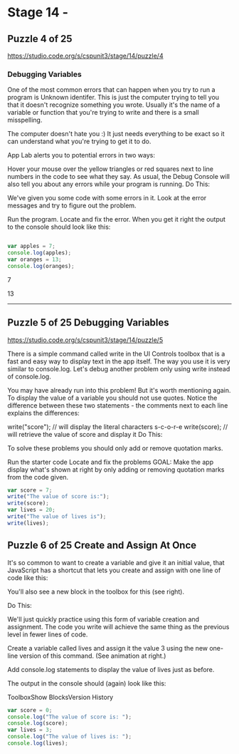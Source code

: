 # Stage 14 - 
## Puzzle 4 of 25
<https://studio.code.org/s/cspunit3/stage/14/puzzle/4>

###  Debugging Variables



One of the most common errors that can happen when you try to run a program is Unknown identifer. 
This is just the computer trying to tell you that it doesn't recognize something you wrote. 
Usually it's the name of a variable or function that you're trying to write and there is a small misspelling.

The computer doesn't hate you :) It just needs everything to be exact so it can understand what you're trying to get it to do.

App Lab alerts you to potential errors in two ways:

Hover your mouse over the yellow triangles or red squares next to line numbers in the code to see what they say.
As usual, the Debug Console will also tell you about any errors while your program is running.
Do This:

We've given you some code with some errors in it. Look at the error messages and try to figure out the problem.

Run the program.
Locate and fix the error.
When you get it right the output to the console should look like this:

``` javascript

var apples = 7;
console.log(apples);
var oranges = 13;
console.log(oranges);

```

7

13

---
## Puzzle 5 of 25 Debugging Variables
<https://studio.code.org/s/cspunit3/stage/14/puzzle/5>

There is a simple command called write in the UI Controls toolbox 
that is a fast and easy way to display text in the app itself. The way you use it is very similar to console.log. Let's debug another problem only using write instead of console.log.

You may have already run into this problem! But it's worth mentioning again. 
To display the value of a variable you should not use quotes. 
Notice the difference between these two statements - the comments next to each line explains the differences:

 write("score");  // will display the literal characters s-c-o-r-e
 write(score);    // will retrieve the value of score and display it
Do This:

To solve these problems you should only add or remove quotation marks.

Run the starter code
Locate and fix the problems
GOAL: 
Make the app display what's shown at right by only adding or removing quotation marks from the code given.

``` javascript
var score = 7;
write("The value of score is:");
write(score);
var lives = 20;
write("The value of lives is");
write(lives);
```

## Puzzle 6 of 25 Create and Assign At Once

It's so common to want to create a variable and give it an initial value, that JavaScript has a shortcut that lets you create and assign with one line of code like this:



You'll also see a new block in the toolbox for this (see right).

Do This:

We'll just quickly practice using this form of variable creation and assignment. The code you write will achieve the same thing as the previous level in fewer lines of code.

Create a variable called lives and assign it the value 3 using the new one-line version of this command. (See animation at right.)

Add console.log statements to display the value of lives just as before.

The output in the console should (again) look like this:



ToolboxShow BlocksVersion History

```javascript 
var score = 0;
console.log("The value of score is: ");
console.log(score);
var lives = 3;
console.log("The value of lives is: ");
console.log(lives);
```

